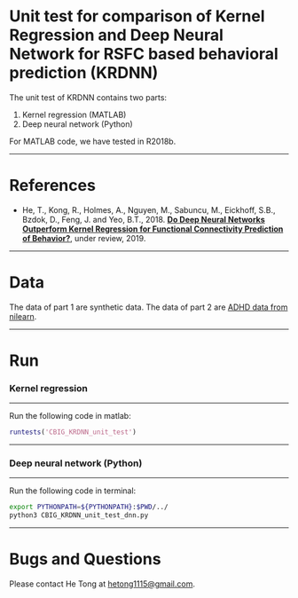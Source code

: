 # Unit test for comparison of Kernel Regression and Deep Neural Network for RSFC based behavioral prediction (KRDNN)

The unit test of KRDNN contains two parts:
1. Kernel regression (MATLAB)
3. Deep neural network (Python)

For MATLAB code, we have tested in R2018b.

----

References
==========
+ He, T., Kong, R., Holmes, A., Nguyen, M., Sabuncu, M., Eickhoff, S.B., Bzdok, D., Feng, J. and Yeo, B.T., 2018. [**Do Deep Neural Networks Outperform Kernel Regression for Functional Connectivity Prediction of Behavior?**](https://www.biorxiv.org/content/10.1101/473603v1), under review, 2019.

----

Data
====
The data of part 1 are synthetic data. The data of part 2 are [ADHD data from nilearn](https://nilearn.github.io/modules/generated/nilearn.datasets.fetch_adhd.html).

----

Run
====

### Kernel regression
----
Run the following code in matlab:
```MATLAB
runtests('CBIG_KRDNN_unit_test')
```

----

### Deep neural network (Python)
----
Run the following code in terminal:
```sh
export PYTHONPATH=${PYTHONPATH}:$PWD/../
python3 CBIG_KRDNN_unit_test_dnn.py
```

----

Bugs and Questions
====
Please contact He Tong at hetong1115@gmail.com.

